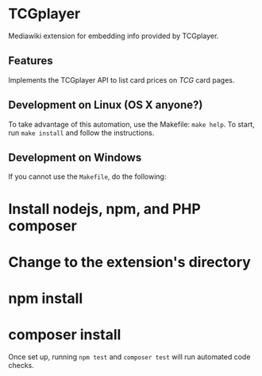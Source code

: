 # TCGplayer

Mediawiki extension for embedding info provided by TCGplayer.

## Features
Implements the TCGplayer API to list card prices on _TCG_ card pages.


## Development on Linux (OS X anyone?)
To take advantage of this automation, use the Makefile: `make help`. To start,
run `make install` and follow the instructions.

## Development on Windows
If you cannot use the `Makefile`, do the following:

  # Install nodejs, npm, and PHP composer
  # Change to the extension's directory
  # npm install
  # composer install

Once set up, running `npm test` and `composer test` will run automated code checks.
